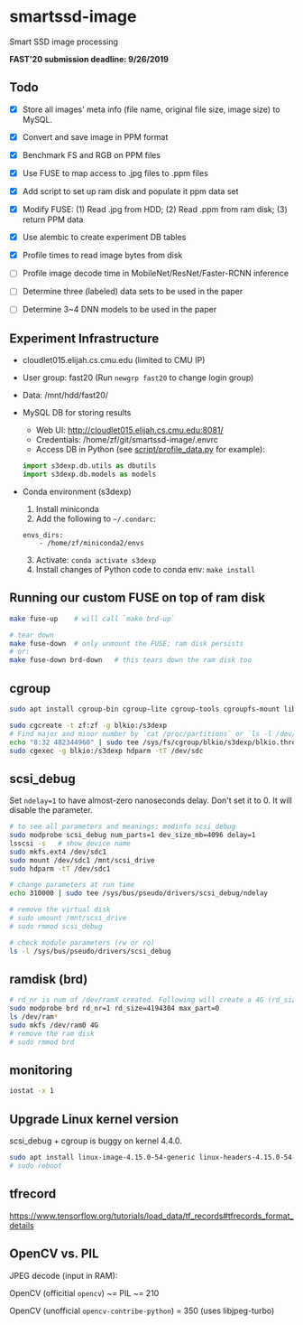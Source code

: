 # smartssd-image
Smart SSD image processing

**FAST'20 submission deadline: 9/26/2019**

## Todo

- [x] Store all images' meta info (file name, original file size, image size) to MySQL.
- [x] Convert and save image in PPM format
- [x] Benchmark FS and RGB on PPM files
- [x] Use FUSE to map access to .jpg files to .ppm files
- [x] Add script to set up ram disk and populate it ppm data set
- [x] Modify FUSE: (1) Read .jpg from HDD; (2) Read .ppm from ram disk; (3) return PPM data
- [x] Use alembic to create experiment DB tables
- [x] Profile times to read image bytes from disk
- [ ] Profile image decode time in MobileNet/ResNet/Faster-RCNN inference
- [ ] Determine three (labeled) data sets to be used in the paper
- [ ] Determine 3~4 DNN models to be used in the paper


## Experiment Infrastructure

* cloudlet015.elijah.cs.cmu.edu (limited to CMU IP)
* User group: fast20 (Run `newgrp fast20` to change login group)
* Data: /mnt/hdd/fast20/

* MySQL DB for storing results
    * Web UI: http://cloudlet015.elijah.cs.cmu.edu:8081/
    * Credentials: /home/zf/git/smartssd-image/.envrc
    * Access DB in Python (see [script/profile_data.py](script/profile_data.py) for example): 
    ```python
    import s3dexp.db.utils as dbutils
    import s3dexp.db.models as models
    ``` 
* Conda environment (s3dexp)
    1. Install miniconda
    2. Add the following to `~/.condarc`:
    ```
    envs_dirs:
        - /home/zf/miniconda2/envs
    ```
    3. Activate: `conda activate s3dexp`
    4. Install changes of Python code to conda env: `make install`

## Running our custom FUSE on top of ram disk

```bash
make fuse-up    # will call `make brd-up`

# tear down
make fuse-down  # only unmount the FUSE; ram disk persists
# or:
make fuse-down brd-down   # this tears down the ram disk too
```

## cgroup

```bash
sudo apt install cgroup-bin cgroup-lite cgroup-tools cgroupfs-mount libcgroup1

sudo cgcreate -t zf:zf -g blkio:/s3dexp
# Find major and minor number by `cat /proc/partitions` or `ls -l /dev/sdc`
echo "8:32 482344960" | sudo tee /sys/fs/cgroup/blkio/s3dexp/blkio.throttle.read_bps_device
sudo cgexec -g blkio:/s3dexp hdparm -tT /dev/sdc
```

## scsi_debug

Set `ndelay=1` to have almost-zero nanoseconds delay. Don't set it to 0. It will disable the parameter.

```bash
# to see all parameters and meanings: modinfo scsi_debug
sudo modprobe scsi_debug num_parts=1 dev_size_mb=4096 delay=1
lsscsi -s   # show device name
sudo mkfs.ext4 /dev/sdc1
sudo mount /dev/sdc1 /mnt/scsi_drive
sudo hdparm -tT /dev/sdc1

# change parameters at run time
echo 310000 | sudo tee /sys/bus/pseudo/drivers/scsi_debug/ndelay

# remove the virtual disk
# sudo umount /mnt/scsi_drive
# sudo rmmod scsi_debug

# check module parameters (rw or ro)
ls -l /sys/bus/pseudo/drivers/scsi_debug

```

## ramdisk (brd)

```bash
# rd_nr is num of /dev/ramX created. Following will create a 4G (rd_size kB) ramdisk.
sudo modprobe brd rd_nr=1 rd_size=4194304 max_part=0
ls /dev/ram*
sudo mkfs /dev/ram0 4G
# remove the ram disk
# sudo rmmod brd
```

## monitoring

```bash
iostat -x 1
```

## Upgrade Linux kernel version
scsi_debug + cgroup is buggy on kernel 4.4.0.
```bash
sudo apt install linux-image-4.15.0-54-generic linux-headers-4.15.0-54-generic linux-modules-extra-4.15.0-54-generic
# sudo reboot
```

## tfrecord
https://www.tensorflow.org/tutorials/load_data/tf_records#tfrecords_format_details

## OpenCV vs. PIL

JPEG decode (input in RAM): 

OpenCV (officitial `opencv`)  ~=  PIL ~= 210

OpenCV (unofficial `opencv-contribe-python`) = 350 (uses libjpeg-turbo)
